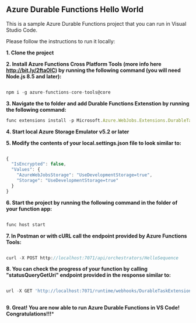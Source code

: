 ## Azure Durable Functions Hello World

This is a sample Azure Durable Functions project that you can run in Visual Studio Code.

Please follow the instructions to run it locally:

**1. Clone the project**


**2. Install Azure Functions Cross Platform Tools (more info here http://bit.ly/2ftaOIC) by running the following command (you will need Node.js 8.5 and later):**

```javascript

npm i -g azure-functions-core-tools@core 

```

**3. Navigate the to folder and add Durable Functions Extenstion by running the following command:**

```javascript
func extensions install -p Microsoft.Azure.WebJobs.Extensions.DurableTask -v 1.0.0-beta

```
**4. Start local Azure Storage Emulator v5.2 or later**  

**5. Modify the contents of your local.settings.json file to look similar to:**

```javascript

{
  "IsEncrypted": false,
  "Values": {
    "AzureWebJobsStorage": "UseDevelopmentStorage=true",
    "Storage": "UseDevelopmentStorage=true"
  }
}

```

**6. Start the project by running the following command in the folder of your function app:**

```javascript

func host start 

```

**7. In Postman or with cURL call the endpoint provided by Azure Functions Tools:**

```javascript

curl -X POST http://localhost:7071/api/orchestrators/HelloSequence

```

**8. You can check the progress of your function by calling "statusQueryGetUri" endpoint provided in the response similar to:** 

```javascript

url -X GET 'http://localhost:7071/runtime/webhooks/DurableTaskExtension/instances/9c71ff5ff9f34e4f82f882c795bb20fa?taskHub=DurableFunctionsHub&connection=Storage&code=xuqaAlxP%2F%2FjlrBxU%2FL8kE5jjzMzhHysVVUucYItg6rBPJvAAIetd%2FA%3D%3D'
  
```

**9. Great! You are now able to run Azure Durable Functions in VS Code! Congratulations!!!***

